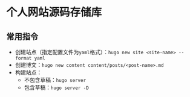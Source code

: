 # 个人网站源码存储库

## 常用指令

- 创建站点（指定配置文件为`yaml`格式）：`hugo new site <site-name> --format yaml`
- 创建博文：`hugo new content content/posts/<post-name>.md`
- 构建站点：
  - 不包含草稿：`hugo server`
  - 包含草稿：`hugo server -D`
